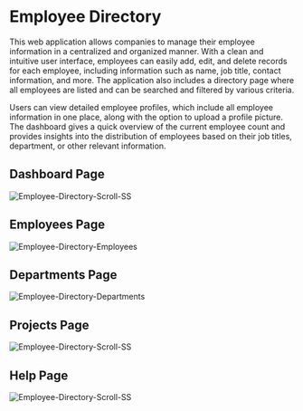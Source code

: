 # Employee Directory
This web application allows companies to manage their employee information in a centralized and organized manner. With a clean and intuitive user interface, employees can easily add, edit, and delete records for each employee, including information such as name, job title, contact information, and more. The application also includes a directory page where all employees are listed and can be searched and filtered by various criteria.

Users can view detailed employee profiles, which include all employee information in one place, along with the option to upload a profile picture. The dashboard gives a quick overview of the current employee count and provides insights into the distribution of employees based on their job titles, department, or other relevant information.

## Dashboard Page
<img src='https://i.postimg.cc/Zn8wyrpG/Employee-Directory-Scroll-SS.png' border='0' alt='Employee-Directory-Scroll-SS'/>

## Employees Page
<img src='https://i.postimg.cc/150v898G/Employee-Directory-Employees.png' border='0' alt='Employee-Directory-Employees'/>

## Departments Page
<img src='https://i.postimg.cc/qvT9FgZS/Employee-Directory-Departments.png' border='0' alt='Employee-Directory-Departments'/>

## Projects Page
<img src='https://i.postimg.cc/Zn8wyrpG/Employee-Directory-Scroll-SS.png' border='0' alt='Employee-Directory-Scroll-SS'/>

## Help Page
<img src='https://i.postimg.cc/Zn8wyrpG/Employee-Directory-Scroll-SS.png' border='0' alt='Employee-Directory-Scroll-SS'/>
